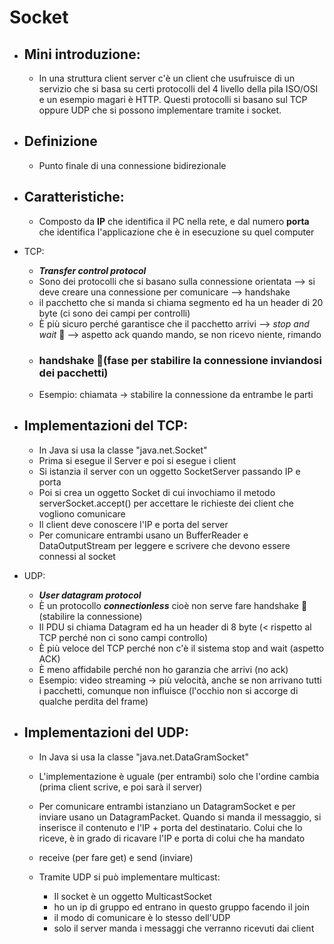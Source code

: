 # Socket
- ## Mini introduzione:
    - In una struttura client server c'è un client che usufruisce di un servizio che si basa su certi protocolli del 4 livello della pila ISO/OSI e un esempio magari è HTTP. Questi protocolli si basano sul TCP oppure UDP che si possono implementare tramite i socket.
- ## Definizione
    - Punto finale di una connessione bidirezionale 
- ## Caratteristiche:
    - Composto da **IP** che identifica il PC nella rete, e dal numero **porta** che identifica l'applicazione che è in esecuzione su quel computer

- TCP:
    - ***Transfer control protocol***
    - Sono dei protocolli che si basano sulla connessione orientata --> si deve creare una connessione per comunicare --> handshake 
    - il pacchetto che si manda si chiama segmento ed ha un header di 20 byte (ci sono dei campi per controlli)
    - È più sicuro perché garantisce che il pacchetto arrivi --> *stop and wait* 🛑 --> aspetto ack quando mando, se non ricevo niente, rimando 
    - ### handshake 🤝(fase per stabilire la connessione inviandosi dei pacchetti)
    - Esempio: chiamata $\to$ stabilire la connessione da entrambe le parti 
- ## Implementazioni del TCP:
    - In Java si usa la classe "java.net.Socket"
    - Prima si esegue il Server e poi si esegue i client
    - Si istanzia il server con un oggetto SocketServer passando IP e porta
    - Poi si crea un oggetto Socket di cui invochiamo il metodo serverSocket.accept() per accettare le richieste dei client che vogliono comunicare
    - Il client deve conoscere l'IP e porta del server  
    - Per comunicare entrambi usano un BufferReader e DataOutputStream per leggere e scrivere che devono essere connessi al socket 

- UDP:
    - ***User datagram protocol***
    - È un protocollo ***connectionless*** cioè non serve fare handshake 🤝 (stabilire la connessione)
    - Il PDU si chiama Datagram ed ha un header di 8 byte (< rispetto al TCP perché non ci sono campi controllo) 
    - È più veloce del TCP perché non c'è il sistema stop and wait (aspetto ACK) 
    - È meno affidabile perché non ho garanzia che arrivi (no ack)
    - Esempio: video streaming $\to$ più velocità, anche se non arrivano tutti i pacchetti, comunque non influisce (l'occhio non si accorge di qualche perdita del frame)
- ## Implementazioni del UDP:
    - In Java si usa la classe "java.net.DataGramSocket"
    - L'implementazione è uguale (per entrambi) solo che l'ordine cambia (prima client scrive, e poi sarà il server)
    - Per comunicare entrambi istanziano un DatagramSocket e per inviare usano un DatagramPacket. Quando si manda il messaggio, si inserisce il contenuto e l'IP + porta del destinatario. Colui che lo riceve, è in grado di ricavare l'IP e porta di colui che ha mandato 
    - receive (per fare get) e send (inviare)

    - Tramite UDP si può implementare multicast:
        - Il socket è un oggetto MulticastSocket 
        - ho un ip di gruppo ed entrano in questo gruppo facendo il join 
        - il modo di comunicare è lo stesso dell'UDP 
        - solo il server manda i messaggi che verranno ricevuti dai client
